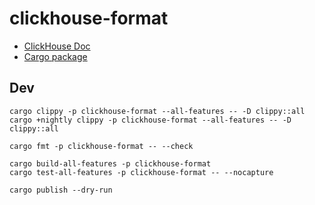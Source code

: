 # clickhouse-format

* [ClickHouse Doc](https://clickhouse.tech/docs/en/interfaces/formats/)
* [Cargo package](https://crates.io/crates/clickhouse-format)

## Dev

```
cargo clippy -p clickhouse-format --all-features -- -D clippy::all
cargo +nightly clippy -p clickhouse-format --all-features -- -D clippy::all

cargo fmt -p clickhouse-format -- --check

cargo build-all-features -p clickhouse-format
cargo test-all-features -p clickhouse-format -- --nocapture
```

```
cargo publish --dry-run
```
